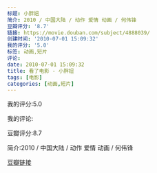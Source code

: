 ```yaml
---
标题: 小胖妞
简介: 2010 / 中国大陆 / 动作 爱情 动画 / 何伟锋
豆瓣评分: '8.7'
链接: https://movie.douban.com/subject/4888039/
创建时间: '2010-07-01 15:09:32'
我的评分: '5.0'
标签: 动画,短片
评论:
date: 2010-07-01 15:09:32
title: 看了电影 - 小胖妞
tags: [电影]
categories: [动画,短片]
---
```


我的评分:5.0

我的评论:

豆瓣评分:8.7

简介:2010 / 中国大陆 / 动作 爱情 动画 / 何伟锋

[豆瓣链接](https://movie.douban.com/subject/4888039/)

